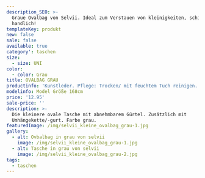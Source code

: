 ```yaml
---
description_SEO: >-
  Graue Ovalbag von Selvii. Ideal zum Verstauen von kleinigkeiten, schick und
  handlich!
templateKey: produkt
new: false
sale: false
available: true
category': taschen
size:
  - size: UNI
color:
  - color: Grau
title: OVALBAG GRAU
productinfo: 'Kunstleder. Pflege: Trocken/ mit feuchtem Tuch reinigen.'
modelinfo: Model Größe 168cm
price: '12.95'
sale-price: ''
description: >-
  Die kleinere ovale Tasche mit abnehmbarem Gürtel. Zusätzlich mit
  Umhängekette/-gurt. Farbe grau.
featuredImage: /img/selvii_kleine_ovalbag_grau-1.jpg
gallery:
  - alt: Ovbalbag in grau von selvii
    image: /img/selvii_kleine_ovalbag_grau-1.jpg
  - alt: Tasche in grau von selvii
    image: /img/selvii_kleine_ovalbag_grau-2.jpg
tags:
  - taschen
---
```


